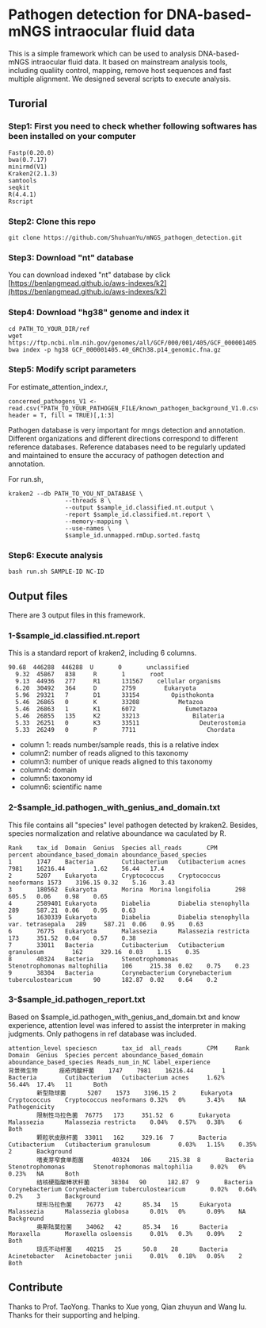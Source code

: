 # Pathogen detection for DNA-based-mNGS intraocular fluid data

This is a simple framework which can be used to analysis DNA-based-mNGS intraocular fluid data. It based on mainstream analysis tools, including qualiity control, mapping, remove host sequences and fast multiple alignment. We designed several scripts to execute analysis.

## Turorial

### Step1: First you need to check whether following softwares has been installed on your computer

    Fastp(0.20.0)
	bwa(0.7.17)
	minirmd(V1)
	Kraken2(2.1.3)
	samtools
	seqkit
	R(4.4.1)
	Rscript

### Step2: Clone this repo

```shell
git clone https://github.com/ShuhuanYu/mNGS_pathogen_detection.git
```

### Step3: Download "nt" database

You can download indexed "nt" database by click [https://benlangmead.github.io/aws-indexes/k2](https://benlangmead.github.io/aws-indexes/k2)

### Step4: Download "hg38" genome and index it

```shell
cd PATH_TO_YOUR_DIR/ref
wget https://ftp.ncbi.nlm.nih.gov/genomes/all/GCF/000/001/405/GCF_000001405.40_GRCh38.p14/GCF_000001405.40_GRCh38.p14_genomic.fna.gz
bwa index -p hg38 GCF_000001405.40_GRCh38.p14_genomic.fna.gz
```

### Step5: Modify script parameters

For estimate_attention_index.r,

```shell
concerned_pathogens_V1 <- read.csv("PATH_TO_YOUR_PATHOGEN_FILE/known_pathogen_background_V1.0.csv", header = T, fill = TRUE)[,1:3]
```

Pathogen database is very important for mngs detection and annotation. Different organizations and different directions correspond to different reference databases. Reference databases need to be regularly updated and maintained to ensure the accuracy of pathogen detection and annotation.

For run.sh,

```shell
kraken2 --db PATH_TO_YOU_NT_DATABASE \
                --threads 8 \
                --output $sample_id.classified.nt.output \
                -report $sample_id.classified.nt.report \
                --memory-mapping \
                --use-names \
                $sample_id.unmapped.rmDup.sorted.fastq
```

### Step6:  Execute analysis

```shell
bash run.sh SAMPLE-ID NC-ID
```

## Output files

There are 3 output files in this framework.

### 1-$sample_id.classified.nt.report

This is a standard report of kraken2, including 6 columns.

```shell
90.68  446288  446288  U       0       unclassified
  9.32  45867   838     R       1       root
  9.13  44936   277     R1      131567    cellular organisms
  6.20  30492   364     D       2759        Eukaryota
  5.96  29321   7       D1      33154         Opisthokonta
  5.46  26865   0       K       33208           Metazoa
  5.46  26863   1       K1      6072              Eumetazoa
  5.46  26855   135     K2      33213               Bilateria
  5.33  26251   0       K3      33511                 Deuterostomia
  5.33  26249   0       P       7711                    Chordata
```

* column 1: reads number/sample reads, this is a relative index
* column2: number of reads aligned to this taxonomy
* column3: number of unique reads aligned to this taxonomy
* column4: domain
* column5: taxonomy id
* column6: scientific name

### 2-$sample_id.pathogen_with_genius_and_domain.txt

This file contains all "species" level pathogen detected by kraken2. Besides, species normalization and relative aboundance wa caculated by R. 

```shell
Rank    tax_id  Domain  Genius  Species all_reads       CPM     percent aboundance_based_domain aboundance_based_species
1       1747    Bacteria        Cutibacterium   Cutibacterium acnes     7981    16216.44        1.62    56.44   17.4
2       5207    Eukaryota       Cryptococcus    Cryptococcus neoformans 1573    3196.15 0.32    5.16    3.43
3       180562  Eukaryota       Morina  Morina longifolia       298     605.5   0.06    0.98    0.65
4       2589401 Eukaryota       Diabelia        Diabelia stenophylla    289     587.21  0.06    0.95    0.63
5       1630339 Eukaryota       Diabelia        Diabelia stenophylla var. tetrasepala   289     587.21  0.06    0.95    0.63
6       76775   Eukaryota       Malassezia      Malassezia restricta    173     351.52  0.04    0.57    0.38
7       33011   Bacteria        Cutibacterium   Cutibacterium granulosum        162     329.16  0.03    1.15    0.35
8       40324   Bacteria        Stenotrophomonas        Stenotrophomonas maltophilia    106     215.38  0.02    0.75    0.23
9       38304   Bacteria        Corynebacterium Corynebacterium tuberculostearicum      90      182.87  0.02    0.64    0.2
```

### 3-$sample_id.pathogen_report.txt

Based on $sample_id.pathogen_with_genius_and_domain.txt and know experience, attention level was infered to assist the interpreter in making judgments. Only pathogens in ref database was included.

```shell
attention_level speciescn       tax_id  all_reads       CPM     Rank    Domain  Genius  Species percent aboundance_based_domain aboundance_based_species Reads_num_in_NC label_experience
背景微生物      痤疮丙酸杆菌    1747    7981    16216.44        1       Bacteria        Cutibacterium   Cutibacterium acnes     1.62%    56.44%  17.4%   11      Both
        新型隐球菌      5207    1573    3196.15 2       Eukaryota       Cryptococcus    Cryptococcus neoformans 0.32%   0%      3.43%    NA      Pathogenicity
        限制性马拉色菌  76775   173     351.52  6       Eukaryota       Malassezia      Malassezia restricta    0.04%   0.57%   0.38%    6       Both
        颗粒状皮肤杆菌  33011   162     329.16  7       Bacteria        Cutibacterium   Cutibacterium granulosum        0.03%   1.15%    0.35%   2       Background
        嗜麦芽窄食单胞菌        40324   106     215.38  8       Bacteria        Stenotrophomonas        Stenotrophomonas maltophilia     0.02%   0%      0.23%   NA      Both
        结核硬脂酸棒状杆菌      38304   90      182.87  9       Bacteria        Corynebacterium Corynebacterium tuberculostearicum       0.02%   0.64%   0.2%    3       Background
        球形马拉色菌    76773   42      85.34   15      Eukaryota       Malassezia      Malassezia globosa      0.01%   0%      0.09%    NA      Background
        奥斯陆莫拉菌    34062   42      85.34   16      Bacteria        Moraxella       Moraxella osloensis     0.01%   0.3%    0.09%    2       Both
        琼氏不动杆菌    40215   25      50.8    28      Bacteria        Acinetobacter   Acinetobacter junii     0.01%   0.18%   0.05%    2       Both
```

## Contribute

Thanks to Prof. TaoYong. Thanks to Xue yong, Qian zhuyun and Wang lu. Thanks for their supporting and helping.
